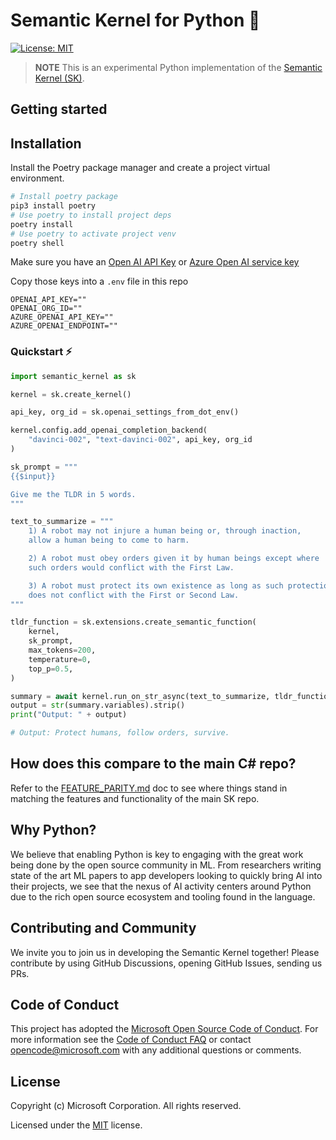 # Semantic Kernel for Python 🐍

[![License: MIT](https://img.shields.io/github/license/microsoft/semantic-kernel)](https://github.com/microsoft/semantic-kernel/blob/main/LICENSE)

> **NOTE** This is an experimental Python implementation of the [Semantic Kernel (SK)](https://github.com/microsoft/semantic-kernel).

## Getting started

## Installation
Install the Poetry package manager and create a project virtual environment.

```bash
# Install poetry package
pip3 install poetry
# Use poetry to install project deps
poetry install
# Use poetry to activate project venv
poetry shell
```

Make sure you have an
  [Open AI API Key](https://openai.com/api/) or
  [Azure Open AI service key](https://learn.microsoft.com/azure/cognitive-services/openai/quickstart?pivots=rest-api)

Copy those keys into a `.env` file in this repo
```
OPENAI_API_KEY=""
OPENAI_ORG_ID=""
AZURE_OPENAI_API_KEY=""
AZURE_OPENAI_ENDPOINT=""
```

### Quickstart ⚡

```python
import semantic_kernel as sk

kernel = sk.create_kernel()

api_key, org_id = sk.openai_settings_from_dot_env()

kernel.config.add_openai_completion_backend(
    "davinci-002", "text-davinci-002", api_key, org_id
)

sk_prompt = """
{{$input}}

Give me the TLDR in 5 words.
"""

text_to_summarize = """
    1) A robot may not injure a human being or, through inaction,
    allow a human being to come to harm.

    2) A robot must obey orders given it by human beings except where
    such orders would conflict with the First Law.

    3) A robot must protect its own existence as long as such protection
    does not conflict with the First or Second Law.
"""

tldr_function = sk.extensions.create_semantic_function(
    kernel,
    sk_prompt,
    max_tokens=200,
    temperature=0,
    top_p=0.5,
)

summary = await kernel.run_on_str_async(text_to_summarize, tldr_function)
output = str(summary.variables).strip()
print("Output: " + output)

# Output: Protect humans, follow orders, survive.
```

## How does this compare to the main C# repo?
Refer to the [FEATURE_PARITY.md](./FEATURE_PARITY.md) doc to see where things stand
in matching the features and functionality of the main SK repo.

## Why Python?
We believe that enabling Python is key to engaging with the great work being done by the open source community in ML. From researchers writing state of the art ML papers to app developers looking to quickly bring AI into their projects, we see that the nexus of AI activity centers around Python due to the rich open source ecosystem and tooling found in the language. 

## Contributing and Community

We invite you to join us in developing the Semantic Kernel together! Please contribute by using GitHub Discussions, opening GitHub Issues, sending us PRs.

## Code of Conduct

This project has adopted the
[Microsoft Open Source Code of Conduct](https://opensource.microsoft.com/codeofconduct/).
For more information see the
[Code of Conduct FAQ](https://opensource.microsoft.com/codeofconduct/faq/)
or contact [opencode@microsoft.com](mailto:opencode@microsoft.com)
with any additional questions or comments.

## License

Copyright (c) Microsoft Corporation. All rights reserved.

Licensed under the [MIT](LICENSE) license.